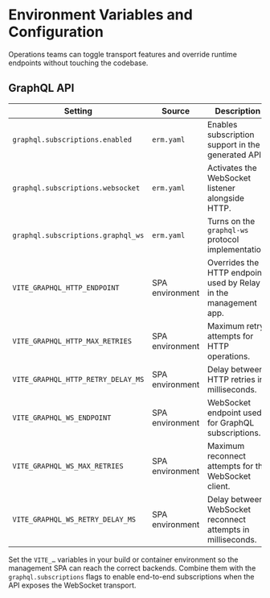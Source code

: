 # Environment Variables and Configuration

Operations teams can toggle transport features and override runtime endpoints without touching the codebase.

## GraphQL API

| Setting | Source | Description |
| --- | --- | --- |
| `graphql.subscriptions.enabled` | `erm.yaml` | Enables subscription support in the generated API. |
| `graphql.subscriptions.websocket` | `erm.yaml` | Activates the WebSocket listener alongside HTTP. |
| `graphql.subscriptions.graphql_ws` | `erm.yaml` | Turns on the `graphql-ws` protocol implementation. |
| `VITE_GRAPHQL_HTTP_ENDPOINT` | SPA environment | Overrides the HTTP endpoint used by Relay in the management app. |
| `VITE_GRAPHQL_HTTP_MAX_RETRIES` | SPA environment | Maximum retry attempts for HTTP operations. |
| `VITE_GRAPHQL_HTTP_RETRY_DELAY_MS` | SPA environment | Delay between HTTP retries in milliseconds. |
| `VITE_GRAPHQL_WS_ENDPOINT` | SPA environment | WebSocket endpoint used for GraphQL subscriptions. |
| `VITE_GRAPHQL_WS_MAX_RETRIES` | SPA environment | Maximum reconnect attempts for the WebSocket client. |
| `VITE_GRAPHQL_WS_RETRY_DELAY_MS` | SPA environment | Delay between WebSocket reconnect attempts in milliseconds. |

Set the `VITE_…` variables in your build or container environment so the management SPA can reach the correct backends. Combine them with the `graphql.subscriptions` flags to enable end-to-end subscriptions when the API exposes the WebSocket transport.
